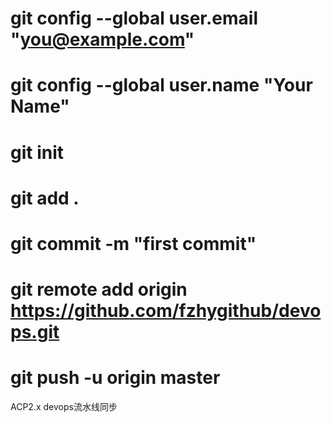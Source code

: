#   git config --global user.email "you@example.com"
#   git config --global user.name "Your Name"

#   git init
#   git add .
#   git commit -m "first commit"
#   git remote add origin https://github.com/fzhygithub/devops.git
#   git push -u origin master


ACP2.x devops流水线同步
